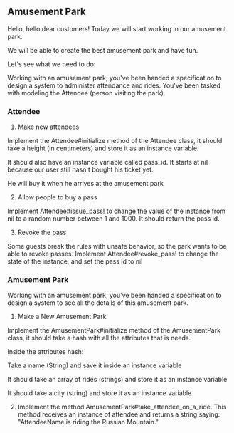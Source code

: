 ## Amusement Park

Hello, hello dear customers! Today we will start working in our amusement park.

We will be able to create the best amusement park and have fun.

Let's see what we need to do:

Working with an amusement park, you've been handed a specification to design a system to administer attendance and rides. You've been tasked with modeling the Attendee (person visiting the park).

### Attendee

1. Make new attendees

Implement the Attendee#initialize method of the Attendee class, it should take a height (in centimeters) and store it as an instance variable.

It should also have an instance variable called pass_id. It starts at nil because our user still hasn't bought his ticket yet.

He will buy it when he arrives at the amusement park

2. Allow people to buy a pass

Implement Attendee#issue_pass! to change the value of the instance from nil to a random number between 1 and 1000. It should return the pass id.

3. Revoke the pass

Some guests break the rules with unsafe behavior, so the park wants to be able to revoke passes. Implement Attendee#revoke_pass! to change the state of the instance, and set the pass id to nil


### Amusement Park

Working with an amusement park, you've been handed a specification to design a system to see all the details of this amusement park.

1. Make a New Amusement Park

Implement the AmusementPark#initialize method of the AmusementPark class, it should take a hash with all the attributes that is needs.

Inside the attributes hash:

Take a name (String) and save it inside an instance variable

It should take an array of rides (strings) and store it as an instance variable

It should take a city (string) and store it as an instance variable

2. Implement the method AmusementPark#take_attendee_on_a_ride.
This method receives an instance of attendee and returns a string saying: "AttendeeName is riding the Russian Mountain."
